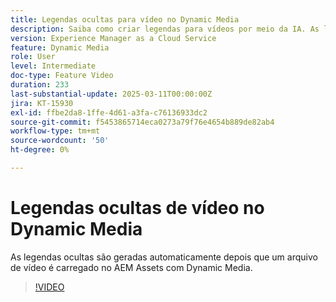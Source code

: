 ```yaml
---
title: Legendas ocultas para vídeo no Dynamic Media
description: Saiba como criar legendas para vídeos por meio da IA. As legendas ocultas são geradas automaticamente depois que um arquivo de vídeo é carregado no Dynamic Media.
version: Experience Manager as a Cloud Service
feature: Dynamic Media
role: User
level: Intermediate
doc-type: Feature Video
duration: 233
last-substantial-update: 2025-03-11T00:00:00Z
jira: KT-15930
exl-id: ffbe2da8-1ffe-4d61-a3fa-c76136933dc2
source-git-commit: f5453865714eca0273a79f76e4654b889de82ab4
workflow-type: tm+mt
source-wordcount: '50'
ht-degree: 0%

---
```


# Legendas ocultas de vídeo no Dynamic Media

As legendas ocultas são geradas automaticamente depois que um arquivo de vídeo é carregado no AEM Assets com Dynamic Media.

>[!VIDEO](https://video.tv.adobe.com/v/3432627/?learn=on)
